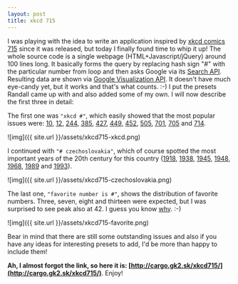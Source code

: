 ```yaml
---
layout: post
title: xkcd 715
---
```


I was playing with the idea to write an application inspired by [xkcd comics 715](http://xkcd.com/715/) since it was released, but today I finally found time to whip it up! The whole source code is a single webpage (HTML+Javascript/jQuery) around 100 lines long. It basically forms the query by replacing hash sign "#" with the particular number from loop and then asks Google via its [Search API](http://code.google.com/apis/ajaxsearch/documentation/). Resulting data are shown via [Google Visualization API](http://code.google.com/apis/visualization/interactive_charts.html). It doesn't have much eye-candy yet, but it works and that's what counts. :-) I put the presets Randall came up with and also added some of my own. I will now describe the first three in detail:

The first one was `"xkcd #"`, which easily showed that the most popular issues were: [10](http://xkcd.com/10/), [12](http://xkcd.com/12/), [244](http://xkcd.com/244/), [385](http://xkcd.com/385/), [427](http://xkcd.com/427/), [449](http://xkcd.com/449/), [452](http://xkcd.com/452/), [505](http://xkcd.com/505/), [701](http://xkcd.com/701/), [705](http://xkcd.com/705/) and [714](http://xkcd.com/714/).

![img]({{ site.url }}/assets/xkcd715-xkcd.png)

I continued with `"# czechoslovakia"`, which of course spotted the most important years of the 20th century for this country ([1918](http://en.wikipedia.org/wiki/History_of_Czechoslovakia_(1918–1938)), [1938](http://en.wikipedia.org/wiki/German_occupation_of_Czechoslovakia), [1945](http://en.wikipedia.org/wiki/History_of_Czechoslovakia_(1945–1948)), [1948](http://en.wikipedia.org/wiki/History_of_Czechoslovakia_(1948–1989)), [1968](http://en.wikipedia.org/wiki/Prague_Spring#Invasion), [1989](http://en.wikipedia.org/wiki/Velvet_Revolution) and [1993](http://en.wikipedia.org/wiki/Dissolution_of_Czechoslovakia)).

![img]({{ site.url }}/assets/xkcd715-czechoslovakia.png)

The last one, `"favorite number is #"`, shows the distribution of favorite numbers. Three, seven, eight and thirteen were expected, but I was surprised to see peak also at 42. I guess you know [why](http://en.wikipedia.org/wiki/Phrases_from_The_Hitchhiker's_Guide_to_the_Galaxy#Answer_to_the_Ultimate_Question_of_Life.2C_the_Universe.2C_and_Everything_.2842.29). :-)

![img]({{ site.url }}/assets/xkcd715-favorite.png)

Bear in mind that there are still some outstanding issues and also if you have any ideas for interesting presets to add, I'd be more than happy to include them!

**Ah, I almost forgot the link, so here it is: [http://cargo.gk2.sk/xkcd715/](http://cargo.gk2.sk/xkcd715/)**. Enjoy!
